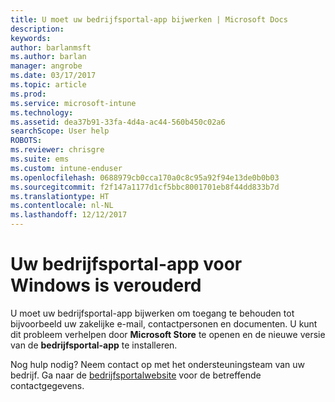 ```yaml
---
title: U moet uw bedrijfsportal-app bijwerken | Microsoft Docs
description: 
keywords: 
author: barlanmsft
ms.author: barlan
manager: angrobe
ms.date: 03/17/2017
ms.topic: article
ms.prod: 
ms.service: microsoft-intune
ms.technology: 
ms.assetid: dea37b91-33fa-4d4a-ac44-560b450c02a6
searchScope: User help
ROBOTS: 
ms.reviewer: chrisgre
ms.suite: ems
ms.custom: intune-enduser
ms.openlocfilehash: 0688979cb0cca170a0c8c95a92f94e13de0b0b03
ms.sourcegitcommit: f2f147a1177d1cf5bbc8001701eb8f44dd833b7d
ms.translationtype: HT
ms.contentlocale: nl-NL
ms.lasthandoff: 12/12/2017
---
```

# <a name="your-company-portal-app-for-windows-is-out-of-date"></a>Uw bedrijfsportal-app voor Windows is verouderd

U moet uw bedrijfsportal-app bijwerken om toegang te behouden tot bijvoorbeeld uw zakelijke e-mail, contactpersonen en documenten. U kunt dit probleem verhelpen door **Microsoft Store** te openen en de nieuwe versie van de **bedrijfsportal-app** te installeren.

Nog hulp nodig? Neem contact op met het ondersteuningsteam van uw bedrijf. Ga naar de [bedrijfsportalwebsite](https://portal.manage.microsoft.com#HelpDeskDialog) voor de betreffende contactgegevens.
